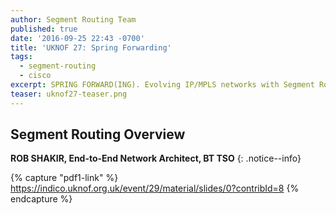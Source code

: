 ```yaml
---
author: Segment Routing Team
published: true
date: '2016-09-25 22:43 -0700'
title: 'UKNOF 27: Spring Forwarding'
tags:
  - segment-routing
  - cisco
excerpt: SPRING FORWARD(ING). Evolving IP/MPLS networks with Segment Routing
teaser: uknof27-teaser.png
---
```


## Segment Routing Overview  

**ROB SHAKIR, End-to-End Network Architect, BT TSO**
{: .notice--info}

{% capture "pdf1-link" %}
https://indico.uknof.org.uk/event/29/material/slides/0?contribId=8
{% endcapture %}

<div id="pdf1"></div>
<script>
        PDFObject.embed("{{ pdf1-link }}",
                        "#pdf1",
                        {height: "500px"});
</script>
